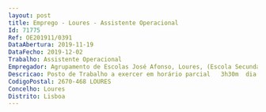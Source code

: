 ```yaml
--- 
layout: post
title: Emprego - Loures - Assistente Operacional
Id: 71775
Ref: OE201911/0391
DataAbertura: 2019-11-19
DataFecho: 2019-12-02
Trabalho: Assistente Operacional
Empregador: Agrupamento de Escolas José Afonso, Loures, (Escola Secundária José Afonso, Loures - Sede)
Descricao: Posto de Trabalho a exercer em horário parcial   3h30m  dia  a) Limpar e arrumar as instalações do estabelecimento à sua responsabilidade, zelando pela sua conservação  b) Zelar pela conservação e manutenção dos espaços verdes  c) Efetuar, no interior e exterior, tarefas indespensáveis ao funcionamento dos serviços  d) Tratar com cortesia todos os alunos, pessoal docente, restante pessoal e demais pessoas que se lhes dirijam.
CodigoPostal: 2670-468 LOURES
Concelho: Loures
Distrito: Lisboa
--- 
```

